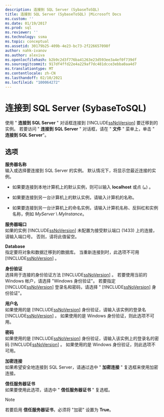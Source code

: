 ```yaml
---
description: 连接到 SQL Server (SybaseToSQL)
title: 连接到 SQL Server (SybaseToSQL) |Microsoft Docs
ms.custom: ''
ms.date: 01/19/2017
ms.prod: sql
ms.reviewer: ''
ms.technology: ssma
ms.topic: conceptual
ms.assetid: 30179b25-409b-4e23-bc73-2f226657098f
author: nahk-ivanov
ms.author: alexiva
ms.openlocfilehash: b2b9c2d3f776ba41263e23d593ee3a4ef0f739df
ms.sourcegitcommit: 917df4ffd22e4a229af7dc481dcce3ebba0aa4d7
ms.translationtype: MT
ms.contentlocale: zh-CN
ms.lasthandoff: 02/10/2021
ms.locfileid: "100064272"
---
```

# <a name="connect-to-sql-server-sybasetosql"></a>连接到 SQL Server (SybaseToSQL)
使用 " **连接到 SQL Server** " 对话框连接到 [!INCLUDE[ssNoVersion](../../includes/ssnoversion-md.md)] 要迁移到的实例。 若要访问 " **连接到 SQL Server** " 对话框，请在 " **文件** " 菜单上，单击 " **连接到 SQL Server**"。  
  
## <a name="options"></a>选项  
**服务器名称**  
输入或选择要连接到 SQL Server 的实例。 默认情况下，将显示您最近连接的实例。  
  
-   如果要连接到本地计算机上的默认实例，则可以输入 **localhost** 或点 (**。**) 。  
  
-   如果要连接到另一台计算机上的默认实例，请输入计算机的名称。  
  
-   如果要连接到另一台计算机上的命名实例，请输入计算机名称、反斜杠和实例名称，例如 *MyServer* \\ *MyInstance*。  
  
**服务器端口**  
如果的实例 [!INCLUDE[ssNoVersion](../../includes/ssnoversion-md.md)] 未配置为接受默认端口 (1433) 上的连接，请输入端口号。 否则，请将此值留空。  
  
**Database**  
指定要将对象和数据迁移到的数据库。 当重新连接到时，此选项不可用 [!INCLUDE[ssNoVersion](../../includes/ssnoversion-md.md)] 。  
  
**身份验证**  
选择用于连接的身份验证方法 [!INCLUDE[ssNoVersion](../../includes/ssnoversion-md.md)] 。 若要使用当前的 Windows 帐户，请选择 "Windows 身份验证"。 若要指定 [!INCLUDE[ssNoVersion](../../includes/ssnoversion-md.md)] 登录名和密码，请选择 " [!INCLUDE[ssNoVersion](../../includes/ssnoversion-md.md)] 身份验证"。  
  
**用户名**  
如果使用的是 [!INCLUDE[ssNoVersion](../../includes/ssnoversion-md.md)] 身份验证，请输入该实例的登录名 [!INCLUDE[ssNoVersion](../../includes/ssnoversion-md.md)] 。 如果使用的是 Windows 身份验证，则此选项不可用。  
  
**密码**  
如果使用的是 [!INCLUDE[ssNoVersion](../../includes/ssnoversion-md.md)] 身份验证，请输入该实例上的登录名的密码 [!INCLUDE[ssNoVersion](../../includes/ssnoversion-md.md)] 。 如果使用的是 Windows 身份验证，则此选项不可用。  
  
**加密连接**  
如果希望安全地连接到 SQL Server，请通过选中 " **加密连接** " 复选框来使用加密连接。  
  
**信任服务器证书**  
如果要使用此选项，请选中 " **信任服务器证书** " 复选框。  
  
> [!NOTE]  
> 若要启用 **信任服务器证书**，必须将 "加密" 设置为 **True**。  
  

